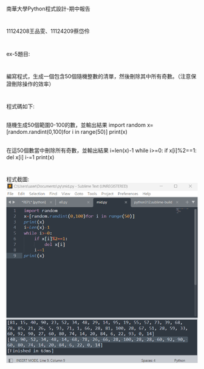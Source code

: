 #
南華大學Python程式設計-期中報告
#
11124208王品雯、11124209蔡岱伶

#
ex-5題目:
#
編寫程式，生成一個包含50個隨機整數的清單，然後刪除其中所有奇數。（注意保證刪除操作的效率）

#
程式碼如下:
##
隨機生成50個範圍0-100的數，並輸出結果
import random
x=[random.randint(0,100)for i in range(50)]
print(x)

##
在這50個數當中刪除所有奇數，並輸出結果
i=len(x)-1
while i>=0:
    if x[i]%2==1:
        del x[i]
    i-=1
print(x)

#
程式截圖:
![ex-5截圖](https://github.com/aY-Dling/midterm-exam/blob/main/ex5.python.png)


